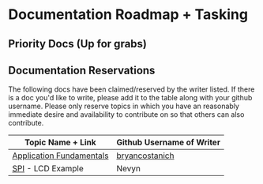 # Documentation Roadmap + Tasking



## Priority Docs (Up for grabs)


## Documentation Reservations

The following docs have been claimed/reserved by the writer listed. If there is a doc you'd like to write, please add it to the table along with your github username. Please only reserve topics in which you have an reasonably immediate desire and availability to contribute on so that others can also contribute.

| Topic Name + Link | Github Username of Writer |
|-------------------|---------------------------|
| [Application Fundamentals](Netduino/Application_Fundamentals/) | [bryancostanich](https://github.com/bryancostanich) |
| [SPI](Netduino/Input_Output/Digital/SPI/) - LCD Example | Nevyn |

